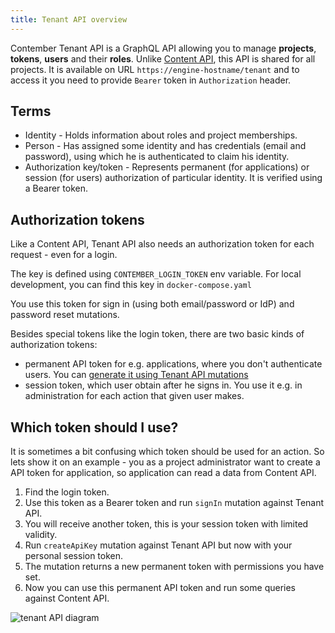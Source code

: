 ```yaml
---
title: Tenant API overview
---
```


Contember Tenant API is a GraphQL API allowing you to manage **projects**, **tokens**, **users** and their **roles**. Unlike [Content API](../content/overview.md), this API is shared for all projects. It is available on URL `https://engine-hostname/tenant` and to access it you need to provide `Bearer` token in `Authorization` header.


## Terms

- Identity - Holds information about roles and project memberships.
- Person - Has assigned some identity and has credentials (email and password), using which he is authenticated to claim his identity.
- Authorization key/token - Represents permanent (for applications) or session (for users) authorization of particular identity. It is verified using a Bearer token.

## Authorization tokens

Like a Content API, Tenant API also needs an authorization token for each request - even for a login. 

The key is defined using `CONTEMBER_LOGIN_TOKEN` env variable. For local development, you can find this key in `docker-compose.yaml`

You use this token for sign in (using both email/password or IdP) and password reset mutations.

Besides special tokens like the login token, there are two basic kinds of authorization tokens:
- permanent API token for e.g. applications, where you don't authenticate users. You can [generate it using Tenant API mutations](api-keys.md) 
- session token, which user obtain after he signs in. You use it e.g. in administration for each action that given user makes.

## Which token should I use?

It is sometimes a bit confusing which token should be used for an action. So lets show it on an example - you as a project administrator want to create a API token for application, so application can read a data from Content API.

1) Find the login token.
2) Use this token as a Bearer token and run `signIn` mutation against Tenant API.
3) You will receive another token, this is your session token with limited validity.
4) Run `createApiKey` mutation against Tenant API but now with your personal session token.
5) The mutation returns a new permanent token with permissions you have set.
6) Now you can use this permanent API token and run some queries against Content API.

![tenant API diagram](/assets/tenant-api.svg)
